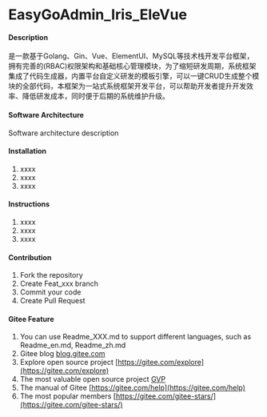# EasyGoAdmin_Iris_EleVue

#### Description
是一款基于Golang、Gin、Vue、ElementUI、MySQL等技术栈开发平台框架，拥有完善的(RBAC)权限架构和基础核心管理模块，为了缩短研发周期，系统框架集成了代码生成器，内置平台自定义研发的模板引擎，可以一键CRUD生成整个模块的全部代码，本框架为一站式系统框架开发平台，可以帮助开发者提升开发效率、降低研发成本，同时便于后期的系统维护升级。

#### Software Architecture
Software architecture description

#### Installation

1.  xxxx
2.  xxxx
3.  xxxx

#### Instructions

1.  xxxx
2.  xxxx
3.  xxxx

#### Contribution

1.  Fork the repository
2.  Create Feat_xxx branch
3.  Commit your code
4.  Create Pull Request


#### Gitee Feature

1.  You can use Readme\_XXX.md to support different languages, such as Readme\_en.md, Readme\_zh.md
2.  Gitee blog [blog.gitee.com](https://blog.gitee.com)
3.  Explore open source project [https://gitee.com/explore](https://gitee.com/explore)
4.  The most valuable open source project [GVP](https://gitee.com/gvp)
5.  The manual of Gitee [https://gitee.com/help](https://gitee.com/help)
6.  The most popular members  [https://gitee.com/gitee-stars/](https://gitee.com/gitee-stars/)
